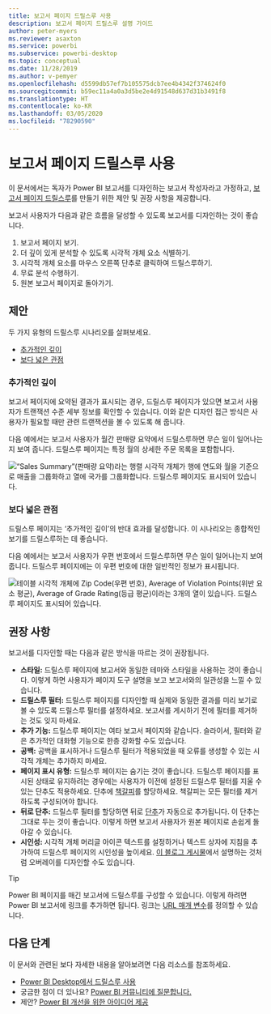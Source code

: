 ```yaml
---
title: 보고서 페이지 드릴스루 사용
description: 보고서 페이지 드릴스루 설명 가이드
author: peter-myers
ms.reviewer: asaxton
ms.service: powerbi
ms.subservice: powerbi-desktop
ms.topic: conceptual
ms.date: 11/28/2019
ms.author: v-pemyer
ms.openlocfilehash: d5599db57ef7b105575dcb7ee4b4342f374624f0
ms.sourcegitcommit: b59ec11a4a0a3d5be2e4d91548d637d31b3491f8
ms.translationtype: HT
ms.contentlocale: ko-KR
ms.lasthandoff: 03/05/2020
ms.locfileid: "78290590"
---
```

# <a name="use-report-page-drillthrough"></a>보고서 페이지 드릴스루 사용

이 문서에서는 독자가 Power BI 보고서를 디자인하는 보고서 작성자라고 가정하고, [보고서 페이지 드릴스루](../desktop-drillthrough.md)를 만들기 위한 제안 및 권장 사항을 제공합니다.

보고서 사용자가 다음과 같은 흐름을 달성할 수 있도록 보고서를 디자인하는 것이 좋습니다.

1. 보고서 페이지 보기.
2. 더 깊이 있게 분석할 수 있도록 시각적 개체 요소 식별하기.
3. 시각적 개체 요소를 마우스 오른쪽 단추로 클릭하여 드릴스루하기.
4. 무료 분석 수행하기.
5. 원본 보고서 페이지로 돌아가기.

## <a name="suggestions"></a>제안

두 가지 유형의 드릴스루 시나리오를 살펴보세요.

- [추가적인 깊이](#additional-depth)
- [보다 넓은 관점](#broader-perspective)

### <a name="additional-depth"></a>추가적인 깊이

보고서 페이지에 요약된 결과가 표시되는 경우, 드릴스루 페이지가 있으면 보고서 사용자가 트랜잭션 수준 세부 정보를 확인할 수 있습니다. 이와 같은 디자인 접근 방식은 사용자가 필요할 때만 관련 트랜잭션을 볼 수 있도록 해 줍니다.

다음 예에서는 보고서 사용자가 월간 판매량 요약에서 드릴스루하면 무슨 일이 일어나는지 보여 줍니다. 드릴스루 페이지는 특정 월의 상세한 주문 목록을 포함합니다.

![“Sales Summary”(판매량 요약)라는 행렬 시각적 개체가 행에 연도와 월을 기준으로 매출을 그룹화하고 열에 국가를 그룹화합니다. 드릴스루 페이지도 표시되어 있습니다.](media/report-drillthrough/suggestion-drillthrough-add-depth.png)

### <a name="broader-perspective"></a>보다 넓은 관점

드릴스루 페이지는 ‘추가적인 깊이’의 반대 효과를 달성합니다. 이 시나리오는 종합적인 보기를 드릴스루하는 데 좋습니다.

다음 예에서는 보고서 사용자가 우편 번호에서 드릴스루하면 무슨 일이 일어나는지 보여 줍니다. 드릴스루 페이지에는 이 우편 번호에 대한 일반적인 정보가 표시됩니다.

![테이블 시각적 개체에 Zip Code(우편 번호), Average of Violation Points(위반 요소 평균), Average of Grade Rating(등급 평균)이라는 3개의 열이 있습니다. 드릴스루 페이지도 표시되어 있습니다.](media/report-drillthrough/suggestion-drillthrough-broader-perspective.png)

## <a name="recommendations"></a>권장 사항

보고서를 디자인할 때는 다음과 같은 방식을 따르는 것이 권장됩니다.

- **스타일:** 드릴스루 페이지에 보고서와 동일한 테마와 스타일을 사용하는 것이 좋습니다. 이렇게 하면 사용자가 페이지 도구 설명을 보고 보고서와의 일관성을 느낄 수 있습니다.
- **드릴스루 필터:** 드릴스루 페이지를 디자인할 때 실제와 동일한 결과를 미리 보기로 볼 수 있도록 드릴스루 필터를 설정하세요. 보고서를 게시하기 전에 필터를 제거하는 것도 잊지 마세요.
- **추가 기능:** 드릴스루 페이지는 여타 보고서 페이지와 같습니다. 슬라이서, 필터와 같은 추가적인 대화형 기능으로 한층 강화할 수도 있습니다.
- **공백:** 공백을 표시하거나 드릴스루 필터가 적용되었을 때 오류를 생성할 수 있는 시각적 개체는 추가하지 마세요.
- **페이지 표시 유형:** 드릴스루 페이지는 숨기는 것이 좋습니다. 드릴스루 페이지를 표시된 상태로 유지하려는 경우에는 사용자가 이전에 설정된 드릴스루 필터를 지울 수 있는 단추도 적용하세요. 단추에 [책갈피](../desktop-bookmarks.md)를 할당하세요. 책갈피는 모든 필터를 제거하도록 구성되어야 합니다.
- **뒤로 단추:** 드릴스루 필터를 할당하면 뒤로 [단추](../desktop-buttons.md)가 자동으로 추가됩니다. 이 단추는 그대로 두는 것이 좋습니다. 이렇게 하면 보고서 사용자가 원본 페이지로 손쉽게 돌아갈 수 있습니다.
- **시인성:** 시각적 개체 머리글 아이콘 텍스트를 설정하거나 텍스트 상자에 지침을 추가하여 드릴스루 페이지의 시인성을 높이세요. [이 블로그 게시물](https://alluringbi.com/2019/10/23/overlays-for-true-self-serve-reporting/)에서 설명하는 것처럼 오버레이를 디자인할 수도 있습니다.

> [!TIP]
> Power BI 페이지를 매긴 보고서에 드릴스루를 구성할 수 있습니다. 이렇게 하려면 Power BI 보고서에 링크를 추가하면 됩니다. 링크는 [URL 매개 변수](https://powerbi.microsoft.com/blog/url-parameters-for-paginated-reports-are-now-available/)를 정의할 수 있습니다.

## <a name="next-steps"></a>다음 단계

이 문서와 관련된 보다 자세한 내용을 알아보려면 다음 리소스를 참조하세요.

- [Power BI Desktop에서 드릴스루 사용](../desktop-drillthrough.md)
- 궁금한 점이 더 있나요? [Power BI 커뮤니티에 질문합니다.](https://community.powerbi.com/)
- 제안? [Power BI 개선을 위한 아이디어 제공](https://ideas.powerbi.com/)
